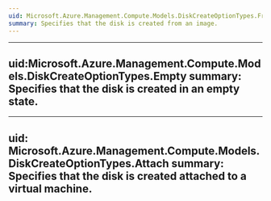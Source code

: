 ```yaml
---
uid: Microsoft.Azure.Management.Compute.Models.DiskCreateOptionTypes.FromImage
summary: Specifies that the disk is created from an image.
---
```


---
uid:Microsoft.Azure.Management.Compute.Models.DiskCreateOptionTypes.Empty
summary: Specifies that the disk is created in an empty state.
---

---
uid: Microsoft.Azure.Management.Compute.Models.DiskCreateOptionTypes.Attach
summary: Specifies that the disk is created attached to a virtual machine.
---
